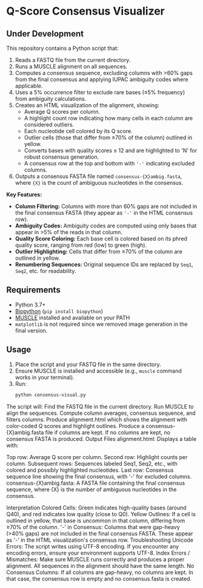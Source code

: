 # Q-Score Consensus Visualizer

## Under Development

This repository contains a Python script that:
1. Reads a FASTQ file from the current directory.
2. Runs a MUSCLE alignment on all sequences.
3. Computes a consensus sequence, excluding columns with >60% gaps from the final consensus and applying IUPAC ambiguity codes where applicable.
4. Uses a 5% occurrence filter to exclude rare bases (≤5% frequency) from ambiguity calculations.
5. Creates an HTML visualization of the alignment, showing:
   - Average Q scores per column.
   - A highlight count row indicating how many cells in each column are considered outliers.
   - Each nucleotide cell colored by its Q score.
   - Outlier cells (those that differ from ≥70% of the column) outlined in yellow.
   - Converts bases with quality scores ≤ 12 and are highlighted to 'N' for robust consensus generation.
   - A consensus row at the top and bottom with `'-'` indicating excluded columns.
6. Outputs a consensus FASTA file named `consensus-{X}ambig.fasta`, where `{X}` is the count of ambiguous nucleotides in the consensus.

**Key Features:**
- **Column Filtering:** Columns with more than 60% gaps are not included in the final consensus FASTA (they appear as `'-'` in the HTML consensus row).
- **Ambiguity Codes:** Ambiguity codes are computed using only bases that appear in >5% of the reads in that column.
- **Quality Score Coloring:** Each base cell is colored based on its phred quality score, ranging from red (low) to green (high).
- **Outlier Highlighting:** Cells that differ from ≥70% of the column are outlined in yellow.
- **Renumbering Sequences:** Original sequence IDs are replaced by `Seq1`, `Seq2`, etc. for readability.

## Requirements

- Python 3.7+  
- [Biopython](https://biopython.org/) (`pip install biopython`)
- [MUSCLE](https://www.drive5.com/muscle/) installed and available on your PATH
- `matplotlib` is not required since we removed image generation in the final version.

## Usage

1. Place the script and your FASTQ file in the same directory.
2. Ensure MUSCLE is installed and accessible (e.g., `muscle` command works in your terminal).
3. Run:
   ```bash
   python consensus-visual.py
The script will:
Find the FASTQ file in the current directory.
Run MUSCLE to align the sequences.
Compute column averages, consensus sequence, and filters columns.
Produce alignment.html which shows the alignment with color-coded Q scores and highlight outlines.
Produce a consensus-{X}ambig.fasta file if columns are kept. If no columns are kept, no consensus FASTA is produced.
Output Files
alignment.html:
Displays a table with:

Top row: Average Q score per column.
Second row: Highlight counts per column.
Subsequent rows: Sequences labeled Seq1, Seq2, etc., with colored and possibly highlighted nucleotides.
Last row: Consensus sequence line showing the final consensus, with '-' for excluded columns.
consensus-{X}ambig.fasta:
A FASTA file containing the final consensus sequence, where {X} is the number of ambiguous nucleotides in the consensus.

Interpretation
Colored Cells: Green indicates high-quality bases (around Q40), and red indicates low quality (close to Q0).
Yellow Outlines: If a cell is outlined in yellow, that base is uncommon in that column, differing from ≥70% of the column.
'-' in Consensus: Columns that were gap-heavy (>40% gaps) are not included in the final consensus FASTA. These appear as '-' in the HTML visualization's consensus row.
Troubleshooting
Unicode Errors:
The script writes using UTF-8 encoding. If you encounter any encoding errors, ensure your environment supports UTF-8.
Index Errors / Mismatches:
Make sure MUSCLE runs correctly and produces a proper alignment. All sequences in the alignment should have the same length.
No Consensus Columns:
If all columns are gap-heavy, no columns are kept. In that case, the consensus row is empty and no consensus.fasta is created.

